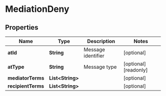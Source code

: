 

# MediationDeny


## Properties

Name | Type | Description | Notes
------------ | ------------- | ------------- | -------------
**atId** | **String** | Message identifier |  [optional]
**atType** | **String** | Message type |  [optional] [readonly]
**mediatorTerms** | **List&lt;String&gt;** |  |  [optional]
**recipientTerms** | **List&lt;String&gt;** |  |  [optional]



